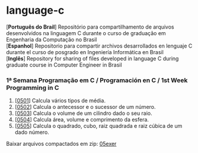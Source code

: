 # language-c

[**Português do Brail**] Repositório para compartilhamento de arquivos desenvolvidos na linguagem C durante o curso de graduação em Engenharia da Computação no Brasil  
[**Espanhol**] Repositorio para compartir archivos desarrollados en lenguaje C durante el curso de posgrado en Ingeniería Informática en Brasil  
[**Inglês**] Repository for sharing of files developed in language C during graduate course in Computer Engineer in Brasil


### 1ª Semana Programação em C / Programación en C / 1st Week Programming in C  

1. [[0501](https://github.com/marcos-bah/language-c/blob/master/05exer/01-media.c)] Calcula vários tipos de média.
2. [[0502](https://github.com/marcos-bah/language-c/blob/master/05exer/02-antSuc.c)] Calcula o antecessor e o sucessor de um número.
3. [[0503](https://github.com/marcos-bah/language-c/blob/master/05exer/03-volCilindro)] Calcula o volume de um cilindro dado o seu raio.
4. [[0504](https://github.com/marcos-bah/language-c/blob/master/05exer/04-calEsfera)] Calcula área, volume e comprimento da esfera.
5. [[0505](https://github.com/marcos-bah/language-c/blob/master/05exer/05-operacoes)] Calcula o quadrado, cubo, raiz quadrada e raiz cúbica de um dado número.

Baixar arquivos compactados em zip: [05exer](https://github.com/marcos-bah/language-c/blob/master/05exer/005exer.zip)
